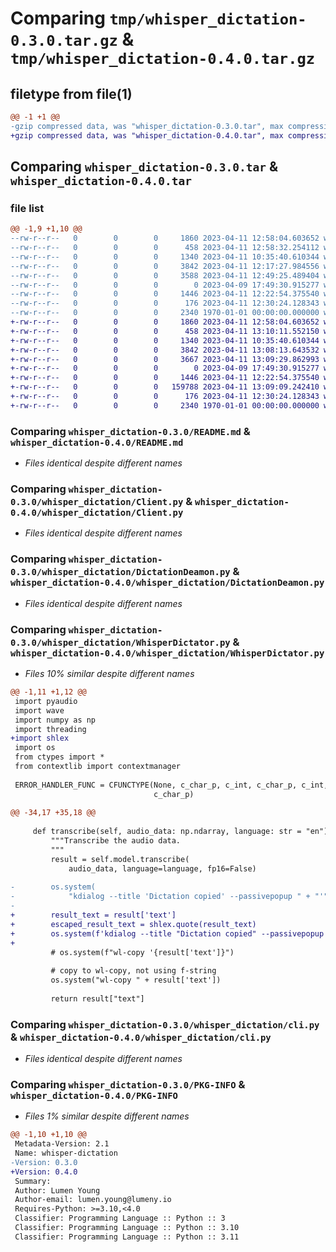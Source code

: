 # Comparing `tmp/whisper_dictation-0.3.0.tar.gz` & `tmp/whisper_dictation-0.4.0.tar.gz`

## filetype from file(1)

```diff
@@ -1 +1 @@
-gzip compressed data, was "whisper_dictation-0.3.0.tar", max compression
+gzip compressed data, was "whisper_dictation-0.4.0.tar", max compression
```

## Comparing `whisper_dictation-0.3.0.tar` & `whisper_dictation-0.4.0.tar`

### file list

```diff
@@ -1,9 +1,10 @@
--rw-r--r--   0        0        0     1860 2023-04-11 12:58:04.603652 whisper_dictation-0.3.0/README.md
--rw-r--r--   0        0        0      458 2023-04-11 12:58:32.254112 whisper_dictation-0.3.0/pyproject.toml
--rw-r--r--   0        0        0     1340 2023-04-11 10:35:40.610344 whisper_dictation-0.3.0/whisper_dictation/Client.py
--rw-r--r--   0        0        0     3842 2023-04-11 12:17:27.984556 whisper_dictation-0.3.0/whisper_dictation/DictationDeamon.py
--rw-r--r--   0        0        0     3588 2023-04-11 12:49:25.489404 whisper_dictation-0.3.0/whisper_dictation/WhisperDictator.py
--rw-r--r--   0        0        0        0 2023-04-09 17:49:30.915277 whisper_dictation-0.3.0/whisper_dictation/__init__.py
--rw-r--r--   0        0        0     1446 2023-04-11 12:22:54.375540 whisper_dictation-0.3.0/whisper_dictation/cli.py
--rw-r--r--   0        0        0      176 2023-04-11 12:30:24.128343 whisper_dictation-0.3.0/whisper_dictation/whipsper_dictation.service
--rw-r--r--   0        0        0     2340 1970-01-01 00:00:00.000000 whisper_dictation-0.3.0/PKG-INFO
+-rw-r--r--   0        0        0     1860 2023-04-11 12:58:04.603652 whisper_dictation-0.4.0/README.md
+-rw-r--r--   0        0        0      458 2023-04-11 13:10:11.552150 whisper_dictation-0.4.0/pyproject.toml
+-rw-r--r--   0        0        0     1340 2023-04-11 10:35:40.610344 whisper_dictation-0.4.0/whisper_dictation/Client.py
+-rw-r--r--   0        0        0     3842 2023-04-11 13:08:13.643532 whisper_dictation-0.4.0/whisper_dictation/DictationDeamon.py
+-rw-r--r--   0        0        0     3667 2023-04-11 13:09:29.862993 whisper_dictation-0.4.0/whisper_dictation/WhisperDictator.py
+-rw-r--r--   0        0        0        0 2023-04-09 17:49:30.915277 whisper_dictation-0.4.0/whisper_dictation/__init__.py
+-rw-r--r--   0        0        0     1446 2023-04-11 12:22:54.375540 whisper_dictation-0.4.0/whisper_dictation/cli.py
+-rw-r--r--   0        0        0   159788 2023-04-11 13:09:09.242410 whisper_dictation-0.4.0/whisper_dictation/output.wav
+-rw-r--r--   0        0        0      176 2023-04-11 12:30:24.128343 whisper_dictation-0.4.0/whisper_dictation/whipsper_dictation.service
+-rw-r--r--   0        0        0     2340 1970-01-01 00:00:00.000000 whisper_dictation-0.4.0/PKG-INFO
```

### Comparing `whisper_dictation-0.3.0/README.md` & `whisper_dictation-0.4.0/README.md`

 * *Files identical despite different names*

### Comparing `whisper_dictation-0.3.0/whisper_dictation/Client.py` & `whisper_dictation-0.4.0/whisper_dictation/Client.py`

 * *Files identical despite different names*

### Comparing `whisper_dictation-0.3.0/whisper_dictation/DictationDeamon.py` & `whisper_dictation-0.4.0/whisper_dictation/DictationDeamon.py`

 * *Files identical despite different names*

### Comparing `whisper_dictation-0.3.0/whisper_dictation/WhisperDictator.py` & `whisper_dictation-0.4.0/whisper_dictation/WhisperDictator.py`

 * *Files 10% similar despite different names*

```diff
@@ -1,11 +1,12 @@
 import pyaudio
 import wave
 import numpy as np
 import threading
+import shlex
 import os
 from ctypes import *
 from contextlib import contextmanager
 
 ERROR_HANDLER_FUNC = CFUNCTYPE(None, c_char_p, c_int, c_char_p, c_int,
                                c_char_p)
 
@@ -34,17 +35,18 @@
 
     def transcribe(self, audio_data: np.ndarray, language: str = "en") -> str:
         """Transcribe the audio data.
         """
         result = self.model.transcribe(
             audio_data, language=language, fp16=False)
 
-        os.system(
-            "kdialog --title 'Dictation copied' --passivepopup " + "'" +result['text'], "'")
-        
+        result_text = result['text']
+        escaped_result_text = shlex.quote(result_text)
+        os.system(f'kdialog --title "Dictation copied" --passivepopup {escaped_result_text}')
+
         # os.system(f"wl-copy '{result['text']}")
 
         # copy to wl-copy, not using f-string
         os.system("wl-copy " + result['text'])
 
         return result["text"]
```

### Comparing `whisper_dictation-0.3.0/whisper_dictation/cli.py` & `whisper_dictation-0.4.0/whisper_dictation/cli.py`

 * *Files identical despite different names*

### Comparing `whisper_dictation-0.3.0/PKG-INFO` & `whisper_dictation-0.4.0/PKG-INFO`

 * *Files 1% similar despite different names*

```diff
@@ -1,10 +1,10 @@
 Metadata-Version: 2.1
 Name: whisper-dictation
-Version: 0.3.0
+Version: 0.4.0
 Summary: 
 Author: Lumen Young
 Author-email: lumen.young@lumeny.io
 Requires-Python: >=3.10,<4.0
 Classifier: Programming Language :: Python :: 3
 Classifier: Programming Language :: Python :: 3.10
 Classifier: Programming Language :: Python :: 3.11
```

